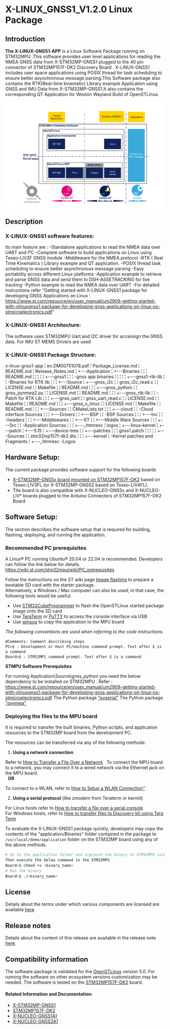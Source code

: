 
# X-LINUX_GNSS1_V1.2.0 Linux Package

## Introduction
**The X-LINUX-GNSS1-APP** is a Linux Software Package running on STM32MPU .This software provides user level applications for reading the NMEA GNSS data from X-STM32MP-GNSS1 plugged to the 40 pin connector of STM32MP157F-DK2 Discovery Board .
X-LINUX-GNSS1 includes user space applications using POSIX thread for task scheduling to ensure better asynchronous message parsing.This Software package also contains the RTK(Real-time kinematic) Library example Application using GNSS and IMU Data 
from X-STM32MP-GNSS1.It also contains the corresponding QT Application for Weston Wayland Build of OpenSTLinux.


![X-LINUX-GNSS1 Package](/_htmresc/X-LINUX-GNSS1_components_2020.png "X-LINUX-GNSS1 Package")

## Description

### X-LINUX-GNSS1 software features:

Its main feature are :
-Standalone applications to read the NMEA data over UART and I²C
-Complete software to build applications on Linux using Teseo-LIV3F GNSS module
-Middleware for the NMEA protocol
-RTK ( Real Time Kinematics ) Library example and QT application.
-POSIX thread task scheduling to ensure better asynchronous message parsing
-Easy portability across different Linux platforms
-Application example to retrieve and parse GNSS data and send them to DSH-ASSETRACKING for live tracking
-Python example to read the NMEA data over UART
-For detailed instructions refer "Getting started with X-LINUX-GNSS1 package for developing GNSS Applications on Linux : https://www.st.com/resource/en/user_manual/um2909-getting-started-with-xlinuxgnss1-package-for-developing-gnss-applications-on-linux-os-stmicroelectronics.pdf"  


### X-LINUX-GNSS1 Architecture:

The software uses STM32MPU Uart and I2C driver for accessign the GNSS data. For IMU ST MEMS Drivers are used

### X-LINUX-GNSS1 Package Structure:

x-linux-gnss1-app
    ¦   en.DM00751078.pdf
    ¦   Package_License.md
    ¦   README.md
    ¦   Release_Notes.md
    ¦
    +---Application
    ¦   +---Binaries
    ¦   ¦   ¦   README.md
    ¦   ¦   ¦
    ¦   ¦   +---gnss1
    ¦   ¦   ¦       -gnss app binaries
    ¦   ¦   ¦
    ¦   ¦   +---gnss1-rtk-lib
    ¦   ¦           -Binaries for RTK lib
    ¦   ¦
    ¦   +---Source
    ¦       +---gnss_i2c
    ¦       ¦       gnss_i2c_read.c
    ¦       ¦       LICENSE.md
    ¦       ¦       Makefile
    ¦       ¦       README.md
    ¦       ¦
    ¦       +---gnss_python
    ¦       ¦       gnss_pynmea2.py
    ¦       ¦       LICENSE.md
    ¦       ¦       README.md
    ¦       ¦
    ¦       +---gnss_rtk-lib
    ¦       ¦       -Patch for RTK Lib
    ¦       ¦
    ¦       +---gnss_uart
    ¦       ¦       gnss_uart_read.c
    ¦       ¦       LICENSE.md
    ¦       ¦       Makefile
    ¦       ¦       README.md
    ¦       ¦
    ¦       +---gnss_x_linux
    ¦           ¦   LICENSE.md
    ¦           ¦   Makefile
    ¦           ¦   README.md
    ¦           ¦
    ¦           +---Sources
    ¦               ¦   CMakeLists.txt
    ¦               ¦
    ¦               +---cloud
    ¦               ¦       -Cloud interface Sources
    ¦               ¦
    ¦               +---Drivers
    ¦               ¦   +---BSP
    ¦               ¦       -BSP Sources
    ¦               ¦
    ¦               +---Inc
    ¦               ¦       -headers
    ¦               ¦
    ¦               +---Middlewares
    ¦               ¦   +---ST
    ¦               ¦       +---Middle Ware Sources
    ¦               ¦
    ¦               +---Src
    ¦               ¦       -Application Sources
    ¦               ¦
    ¦               +---_htmresc
    ¦                       logos
    ¦
    +---linux-kernel
    ¦   +---patch
    ¦       +---5.15
    ¦           +---device-tree
    ¦           ¦   +---patches
    ¦           ¦   ¦       gnss1.patch
    ¦           ¦   ¦
    ¦           ¦   +---Sources
    ¦           ¦           stm32mp157f-dk2.dts
    ¦           ¦
    ¦           +---kernel
    ¦                   -Kernel patches and Fragments
    ¦
    +---_htmresc
            -Logos

## Hardware Setup:

The current package provides software support for the following boards
 - [X-STM32MP-GNSSx board mounted on STM32MP157F-DK2](https://www.st.com/en/evaluation-tools/x-stm32mp-gnss1.html) based on Teseo-LIV3FL (or X-STM32MP-GNSS2 based on Teseo-LIV4FL). 
 - The board is also compatible with X-NUCLEO-GNSSx and X-NUCLEO-LIV* boards plugged to the Arduino Connectors of STM32MP157F-DK2 Board

## Software Setup:

The section describes the software setup that is required for building, flashing, deploying, and running the application.

### Recommended PC prerequisites

A Linux® PC running Ubuntu® 20.04 or 22.04 is recommended. Developers can follow the link below for details.
https://wiki.st.com/stm32mpu/wiki/PC_prerequisites

Follow the instructions on the ST wiki page [Image flashing](https://wiki.st.com/stm32mpu/wiki/STM32MP15_Discovery_kits_-_Starter_Package#Image_flashing) to prepare a bootable SD card with the starter package.  
Alternatively, a Windows / Mac computer can also be used; in that case, the following tools would be useful:
- Use [STM32CubeProgrammer](https://www.st.com/en/development-tools/stm32cubeprog.html) to flash the OpenSTLinux started package image onto the SD card
- Use [TeraTerm](https://github.com/TeraTermProject/osdn-download/releases/) or [PuTTY](https://putty.org/) to access the console interface via USB
- Use [winscp](https://winscp.net/eng/index.php) to copy the application to the MPU board

*The following conventions are used when referring to the code instructions.*
```
#Comments: Comment describing steps
PC>$ : Development or Host PC/machine command prompt. Text after $ is a command
Board>$ : STM32MP1 command prompt. Text after $ is a command
```
**STMPU Software Prerequisites**

For running Application\Source\gnss_python you need the below dependency to be installed on STM32MPU . Refer : https://www.st.com/resource/en/user_manual/um2909-getting-started-with-xlinuxgnss1-package-for-developing-gnss-applications-on-linux-os-stmicroelectronics.pdf 
The Python package ["pyserial"](https://pypi.org/project/pyserial/) 
The Python package ["pynmea"](https://pypi.org/project/pynmea2/1.8.0/)


### Deploying the files to the MPU board

It is required to transfer the built binaries, Python scripts, and application resources to the STM32MP board from the development PC.

The resources can be transferred via any of the following methods:

1. **Using a network connection**

Refer to [How to Transfer a File Over a Network](https://wiki.st.com/stm32mpu/wiki/How_to_transfer_a_file_over_network)
 
To connect the MPU board to a network, you may connect it to a wired network via the Ethernet jack on the MPU board.  
 
**OR**  

To connect to a WLAN, refer to [How to Setup a WLAN Connection"](https://wiki.st.com/stm32mpu/wiki/How_to_setup_a_WLAN_connection)

2. **Using a serial protocol** (like zmodem from Teraterm or kermit)

For Linux hosts refer to [How to transfer a file over a serial console](https://wiki.st.com/stm32mpu/wiki/How_to_transfer_a_file_over_serial_console)  
For Windows hosts, refer to
[How to transfer files to Discovery kit using Tera Term](https://wiki.st.com/stm32mpu/wiki/How_to_transfer_files_to_Discovery_kit_using_Tera_Term_on_Windows_PC)

To evaluate the X-LINUX-GNSS1 package quickly, developers may copy the contents of the "application/Binaries" folder contained in the package to `/usr/local/demo/application` folder on the STM32MP board using any of the above methods.

```bash
# Go to the application folder and scp/push the binary to STM32MPU using zmodem or scp command
Then execute the below command in the STM32MPU
Board>$ chmod +x <binary_name>
# Run the binary
Board>$ ./<binary_name>
```

## License

Details about the terms under which various components are licensed are available [here](LICENSE.md)

## Release notes

Details about the content of this release are available in the release note [here](Release_Notes.md).

## Compatibility information

The software package is validated for the [OpenSTLinux](https://www.st.com/en/embedded-software/stm32-mpu-openstlinux-distribution.html) version 5.0. 
For running the software on other ecosystem versions customization may be needed.
The software is tested on the [STM32MP157F-DK2](https://www.st.com/en/evaluation-tools/stm32mp157f-dk2.html) board.


#### Related Information and Documentation:

- [X-STM32MP-GNSS1](https://www.st.com/en/evaluation-tools/x-stm32mp-gnss1.html)
- [STM32MP157F-DK2](https://www.st.com/en/evaluation-tools/stm32mp157f-dk2.html)
- [X-NUCLEO-GNSS1A1](https://www.st.com/en/ecosystems/x-nucleo-gnss1a1.html)
- [X-NUCLEO-GNSS2A1](https://www.st.com/en/ecosystems/x-nucleo-gnss2a1.html)
